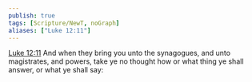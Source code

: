 ```yaml
---
publish: true
tags: [Scripture/NewT, noGraph]
aliases: ["Luke 12:11"]
---
```

[Luke 12:11](https://churchofjesuschrist.org/study/scriptures/nt/luke/12?lang=eng&id=p11#p11) And when they bring you unto the synagogues, and unto magistrates, and powers, take ye no thought how or what thing ye shall answer, or what ye shall say:
